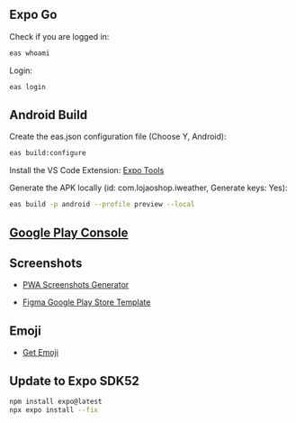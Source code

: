 ## Expo Go

Check if you are logged in:
```sh
eas whoami
```

Login:
```sh
eas login
```

## Android Build

Create the eas.json configuration file (Choose Y, Android):
```sh
eas build:configure
```

Install the VS Code Extension: [Expo Tools
](https://marketplace.visualstudio.com/items?itemName=expo.vscode-expo-tools)

Generate the APK locally (id: com.lojaoshop.iweather, Generate keys: Yes):
```sh
eas build -p android --profile preview --local
```

## [Google Play Console](https://play.google.com/console)


## Screenshots

- [PWA Screenshots Generator](https://progressier.com/pwa-screenshots-generator)

- [Figma Google Play Store Template](https://www.figma.com/community/file/960064054935700100)

## Emoji
 - [Get Emoji](https://getemoji.com/)


 ## Update to Expo  SDK52
 ```sh
 npm install expo@latest
 npx expo install --fix
 ```